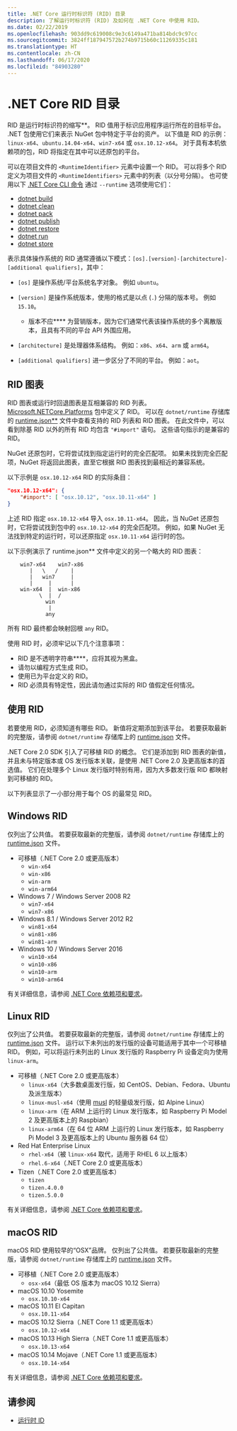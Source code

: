 ```yaml
---
title: .NET Core 运行时标识符 (RID) 目录
description: 了解运行时标识符 (RID) 及如何在 .NET Core 中使用 RID。
ms.date: 02/22/2019
ms.openlocfilehash: 903dd9c619008c9e3c6149a471ba814bdc9c97cc
ms.sourcegitcommit: 3824ff187947572b274b9715b60c11269335c181
ms.translationtype: HT
ms.contentlocale: zh-CN
ms.lasthandoff: 06/17/2020
ms.locfileid: "84903280"
---
```

# <a name="net-core-rid-catalog"></a>.NET Core RID 目录

RID 是运行时标识符的缩写**。 RID 值用于标识应用程序运行所在的目标平台。
.NET 包使用它们来表示 NuGet 包中特定于平台的资产。 以下值是 RID 的示例：`linux-x64`、`ubuntu.14.04-x64`、`win7-x64` 或 `osx.10.12-x64`。
对于具有本机依赖项的包，RID 将指定在其中可以还原包的平台。

可以在项目文件的 `<RuntimeIdentifier>` 元素中设置一个 RID。 可以将多个 RID 定义为项目文件的 `<RuntimeIdentifiers>` 元素中的列表（以分号分隔）。 也可使用以下 [.NET Core CLI 命令](./tools/index.md) 通过 `--runtime` 选项使用它们：

- [dotnet build](./tools/dotnet-build.md)
- [dotnet clean](./tools/dotnet-clean.md)
- [dotnet pack](./tools/dotnet-pack.md)
- [dotnet publish](./tools/dotnet-publish.md)
- [dotnet restore](./tools/dotnet-restore.md)
- [dotnet run](./tools/dotnet-run.md)
- [dotnet store](./tools/dotnet-store.md)

表示具体操作系统的 RID 通常遵循以下模式：`[os].[version]-[architecture]-[additional qualifiers]`，其中：

- `[os]` 是操作系统/平台系统名字对象。 例如 `ubuntu`。

- `[version]` 是操作系统版本，使用的格式是以点 (`.`) 分隔的版本号。 例如 `15.10`。

  - 版本不应**** 为营销版本，因为它们通常代表该操作系统的多个离散版本，且具有不同的平台 API 外围应用。

- `[architecture]` 是处理器体系结构。 例如：`x86`、`x64`、`arm` 或 `arm64`。

- `[additional qualifiers]` 进一步区分了不同的平台。 例如：`aot`。

## <a name="rid-graph"></a>RID 图表

RID 图表或运行时回退图表是互相兼容的 RID 列表。 [Microsoft.NETCore.Platforms](https://www.nuget.org/packages/Microsoft.NETCore.Platforms/) 包中定义了 RID。 可以在 `dotnet/runtime` 存储库的 [runtime.json**](https://github.com/dotnet/runtime/blob/master/src/libraries/pkg/Microsoft.NETCore.Platforms/runtime.json) 文件中查看支持的 RID 列表和 RID 图表。 在此文件中，可以看到除基 RID 以外的所有 RID 均包含 `"#import"` 语句。 这些语句指示的是兼容的 RID。

NuGet 还原包时，它将尝试找到指定运行时的完全匹配项。
如果未找到完全匹配项，NuGet 将返回此图表，直至它根据 RID 图表找到最相近的兼容系统。

以下示例是 `osx.10.12-x64` RID 的实际条目：

```json
"osx.10.12-x64": {
    "#import": [ "osx.10.12", "osx.10.11-x64" ]
}
```

上述 RID 指定 `osx.10.12-x64` 导入 `osx.10.11-x64`。 因此，当 NuGet 还原包时，它将尝试找到包中的 `osx.10.12-x64` 的完全匹配项。 例如，如果 NuGet 无法找到特定的运行时，可以还原指定 `osx.10.11-x64` 运行时的包。

以下示例演示了 runtime.json** 文件中定义的另一个略大的 RID 图表：

```
    win7-x64    win7-x86
       |   \   /    |
       |   win7     |
       |     |      |
    win-x64  |  win-x86
          \  |  /
            win
             |
            any
```

所有 RID 最终都会映射回根 `any` RID。

使用 RID 时，必须牢记以下几个注意事项：

- RID 是不透明字符串****，应将其视为黑盒。
- 请勿以编程方式生成 RID。
- 使用已为平台定义的 RID。
- RID 必须具有特定性，因此请勿通过实际的 RID 值假定任何情况。

## <a name="using-rids"></a>使用 RID

若要使用 RID，必须知道有哪些 RID。 新值将定期添加到该平台。
若要获取最新的完整版，请参阅 `dotnet/runtime` 存储库上的 [runtime.json](https://github.com/dotnet/runtime/blob/master/src/libraries/pkg/Microsoft.NETCore.Platforms/runtime.json) 文件。

.NET Core 2.0 SDK 引入了可移植 RID 的概念。 它们是添加到 RID 图表的新值，并且未与特定版本或 OS 发行版本关联，是使用 .NET Core 2.0 及更高版本的首选值。 它们在处理多个 Linux 发行版时特别有用，因为大多数发行版 RID 都映射到可移植的 RID。

以下列表显示了一小部分用于每个 OS 的最常见 RID。

## <a name="windows-rids"></a>Windows RID

仅列出了公共值。 若要获取最新的完整版，请参阅 `dotnet/runtime` 存储库上的 [runtime.json](https://github.com/dotnet/runtime/blob/master/src/libraries/pkg/Microsoft.NETCore.Platforms/runtime.json) 文件。

- 可移植（.NET Core 2.0 或更高版本）
  - `win-x64`
  - `win-x86`
  - `win-arm`
  - `win-arm64`
- Windows 7 / Windows Server 2008 R2
  - `win7-x64`
  - `win7-x86`
- Windows 8.1 / Windows Server 2012 R2
  - `win81-x64`
  - `win81-x86`
  - `win81-arm`
- Windows 10 / Windows Server 2016
  - `win10-x64`
  - `win10-x86`
  - `win10-arm`
  - `win10-arm64`

有关详细信息，请参阅 [.NET Core 依赖项和要求](install/dependencies.md?pivots=os-windows)。

## <a name="linux-rids"></a>Linux RID

仅列出了公共值。 若要获取最新的完整版，请参阅 `dotnet/runtime` 存储库上的 [runtime.json](https://github.com/dotnet/runtime/blob/master/src/libraries/pkg/Microsoft.NETCore.Platforms/runtime.json) 文件。 运行以下未列出的发行版的设备可能适用于其中一个可移植 RID。 例如，可以将运行未列出的 Linux 发行版的 Raspberry Pi 设备定向为使用 `linux-arm`。

- 可移植（.NET Core 2.0 或更高版本）
  - `linux-x64`（大多数桌面发行版，如 CentOS、Debian、Fedora、Ubuntu 及派生版本）
  - `linux-musl-x64`（使用 [musl](https://wiki.musl-libc.org/projects-using-musl.html) 的轻量级发行版，如 Alpine Linux）
  - `linux-arm`（在 ARM 上运行的 Linux 发行版本，如 Raspberry Pi Model 2 及更高版本上的 Raspbian）
  - `linux-arm64`（在 64 位 ARM 上运行的 Linux 发行版本，如 Raspberry Pi Model 3 及更高版本上的 Ubuntu 服务器 64 位）
- Red Hat Enterprise Linux
  - `rhel-x64`（被 `linux-x64` 取代，适用于 RHEL 6 以上版本）
  - `rhel.6-x64`（.NET Core 2.0 或更高版本）
- Tizen（.NET Core 2.0 或更高版本）
  - `tizen`
  - `tizen.4.0.0`
  - `tizen.5.0.0`

有关详细信息，请参阅 [.NET Core 依赖项和要求](install/dependencies.md?pivots=os-linux)。

## <a name="macos-rids"></a>macOS RID

macOS RID 使用较早的“OSX”品牌。 仅列出了公共值。 若要获取最新的完整版，请参阅 `dotnet/runtime` 存储库上的 [runtime.json](https://github.com/dotnet/runtime/blob/master/src/libraries/pkg/Microsoft.NETCore.Platforms/runtime.json) 文件。

- 可移植（.NET Core 2.0 或更高版本）
  - `osx-x64`（最低 OS 版本为 macOS 10.12 Sierra）
- macOS 10.10  Yosemite
  - `osx.10.10-x64`
- macOS 10.11 El Capitan
  - `osx.10.11-x64`
- macOS 10.12 Sierra（.NET Core 1.1 或更高版本）
  - `osx.10.12-x64`
- macOS 10.13 High Sierra（.NET Core 1.1 或更高版本）
  - `osx.10.13-x64`
- macOS 10.14 Mojave（.NET Core 1.1 或更高版本）
  - `osx.10.14-x64`

有关详细信息，请参阅 [.NET Core 依赖项和要求](install/dependencies.md?pivots=os-macos)。

## <a name="see-also"></a>请参阅

- [运行时 ID](https://github.com/dotnet/runtime/blob/master/src/libraries/pkg/Microsoft.NETCore.Platforms/readme.md)
